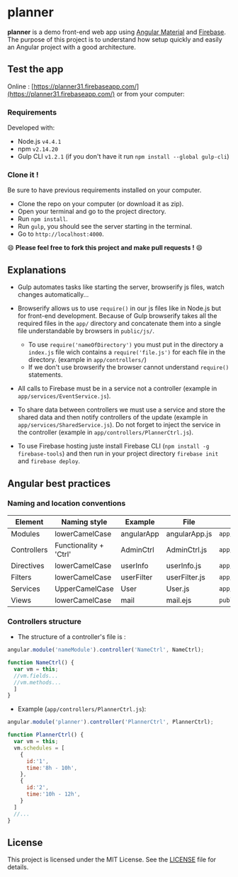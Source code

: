 # planner

**planner** is a demo front-end web app using [Angular Material](https://github.com/angular/material) and [Firebase](https://www.firebase.com/). The purpose of this project is to understand how setup quickly and easily an Angular project with a good architecture.

## Test the app

Online : [https://planner31.firebaseapp.com/](https://planner31.firebaseapp.com/) or from your computer:

### Requirements
Developed with:
- Node.js `v4.4.1`
- npm `v2.14.20`
- Gulp CLI `v1.2.1` (if you don't have it run `npm install --global gulp-cli`)


### Clone it !

Be sure to have previous requirements installed on your computer.

- Clone the repo on your computer (or download it as zip).
- Open your terminal and go to the project directory.
- Run `npm install`.
- Run `gulp`, you should see the server starting in the terminal.
- Go to `http://localhost:4000`.

:smile: **Please feel free to fork this project and make pull requests !** :smile:


## Explanations

- Gulp automates tasks like starting the server, browserify js files, watch changes automatically...
- Browserify allows us to use `require()` in our js files like in Node.js but for front-end development. Because of Gulp browserify takes all the required files in the `app/` directory and concatenate them into a single file understandable by browsers in `public/js/`.
    - To use `require('nameOfDirectory')` you must put in the directory a `index.js` file wich contains a `require('file.js')` for each file in the directory. (example in `app/controllers/`)
    - If we don't use browserify the browser cannot understand `require()` statements.


- All calls to Firebase must be in a service not a controller (example in `app/services/EventService.js`).
- To share data between controllers we must use a service and store the shared data and then notify controllers of the update (example in `app/services/SharedService.js`). Do not forget to inject the service in the controller (example in `app/controllers/PlannerCtrl.js`).


- To use Firebase hosting juste install Firebase CLI (`npm install -g firebase-tools`) and then run in your project directory `firebase init` and `firebase deploy`.


## Angular best practices

### Naming and location conventions


Element | Naming style | Example | File | Location
--------|--------|--------|--------|--------
Modules | lowerCamelCase  | angularApp | angularApp.js | `app/`
Controllers | Functionality + 'Ctrl'  | AdminCtrl | AdminCtrl.js | `app/controllers/`
Directives | lowerCamelCase  | userInfo | userInfo.js | `app/directives/`
Filters | lowerCamelCase | userFilter | userFilter.js | `app/filters/`
Services | UpperCamelCase | User | User.js | `app/services/`
Views | lowerCamelCase | mail | mail.ejs | `public/views/`

### Controllers structure

- The structure of a controller's file is :

```javascript
angular.module('nameModule').controller('NameCtrl', NameCtrl);

function NameCtrl() {
  var vm = this;
  //vm.fields...
  //vm.methods...
  ]
}

```
- Example (`app/controllers/PlannerCtrl.js`):

```javascript
angular.module('planner').controller('PlannerCtrl', PlannerCtrl);

function PlannerCtrl() {
  var vm = this;
  vm.schedules = [
    {
      id:'1',
      time:'8h - 10h',
    },
    {
      id:'2',
      time:'10h - 12h',
    }
  ]
  //...
}
```
## License


This project is licensed under the MIT License. See the [LICENSE](LICENSE) file for details.
